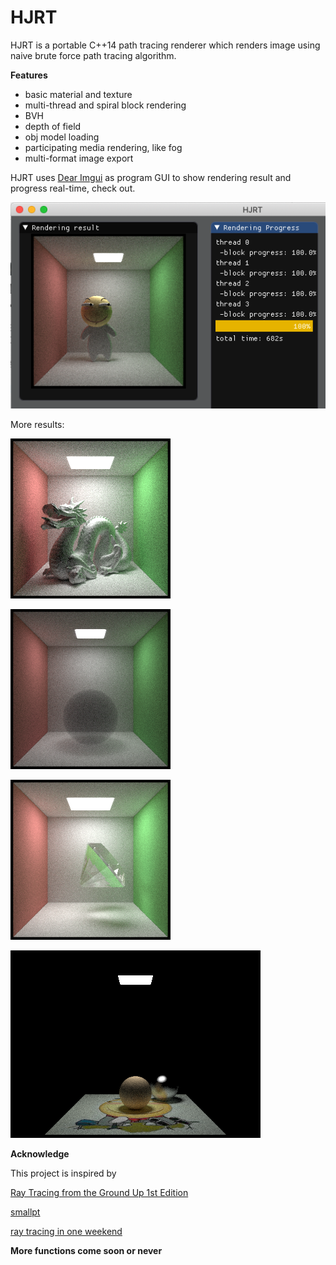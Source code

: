 # HJRT

HJRT is a portable C++14 path tracing renderer which renders image using naive brute force path tracing algorithm.

**Features**

+ basic material and texture
+ multi-thread and spiral block rendering
+ BVH 
+ depth of field
+ obj model loading 
+ participating media rendering, like fog 
+ multi-format image export

HJRT uses [Dear Imgui](https://github.com/ocornut/imgui) as program GUI to show rendering result and progress real-time, check out.

![](log/img/huajigeUI.png)

More results:

![](log/img/dragon500samples-1720s.png)

![](log/img/fog.png)

![](log/img/diamond-1000samples.png)

![](log/img/Texture.png)

**Acknowledge**

This project is inspired by

[Ray Tracing from the Ground Up 1st Edition](https://www.amazon.com/Ray-Tracing-Ground-Kevin-Suffern-ebook-dp-B01E6SGV8Q/dp/B01E6SGV8Q/ref=mt_kindle?_encoding=UTF8&me=&qid=1191938342)

[smallpt](http://www.kevinbeason.com/smallpt/)

[ray tracing in one weekend](https://github.com/petershirley/raytracinginoneweekend)

**More functions come soon or never**


